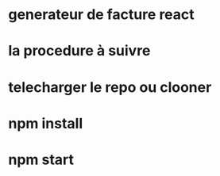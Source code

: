 # generateur de facture react


# la procedure à suivre



# telecharger le repo ou clooner


# npm install 

# npm start
 
